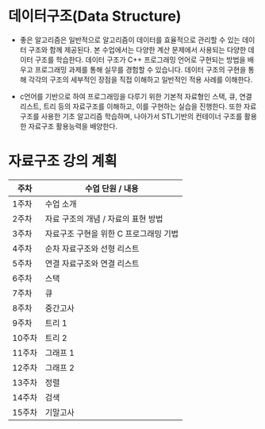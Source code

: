 # 데이터구조(Data Structure)

- 좋은 알고리즘은 일반적으로 알고리즘이 데이터를 효율적으로 관리할 수 있는 데이터 구조와 함께 제공된다. 본 수업에서는 다양한 계산 문제에서 사용되는 다양한 데이터 구조를 학습한다. 데이터 구조가 C++ 프로그래밍 언어로 구현되는 방법을 배우고 프로그래밍 과제를 통해 실무를 경험할 수 있습니다. 데이터 구조의 구현을 통해 각각의 구조의 세부적인 장점을 직접 이해하고 일반적인 적용 사례를 이해한다.

- c언어를 기반으로 하여 프로그래밍을 다루기 위한 기본적 자료형인 스택, 큐, 연결리스트, 트리 등의 자료구조를 이해하고, 이를 구현하는 실습을 진행한다. 또한 자료구조를 사용한 기초 알고리즘 학습하며, 나아가서 STL기반의 컨테이너 구조를 활용한 자료구조 활용능력을 배양한다.

# 자료구조 강의 계획

| 주차  | 수업 단원 / 내용 |
|------|----------------|
| 1주차  | 수업 소개 |
| 2주차  | 자료 구조의 개념 / 자료의 표현 방법 |
| 3주차  | 자료구조 구현을 위한 C 프로그래밍 기법 |
| 4주차  | 순차 자료구조와 선형 리스트 |
| 5주차  | 연결 자료구조와 연결 리스트 |
| 6주차  | 스택 |
| 7주차  | 큐 |
| 8주차  | 중간고사 |
| 9주차  | 트리 1 |
| 10주차 | 트리 2 |
| 11주차 | 그래프 1 |
| 12주차 | 그래프 2 |
| 13주차 | 정렬 |
| 14주차 | 검색 |
| 15주차 | 기말고사 |
